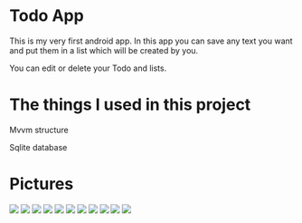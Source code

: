 # Todo App

This is my very first android app. In this app you can save any text you want and put them in a list which will be created by you.

You can edit or delete your Todo and lists. 

# The things I used in this project

Mvvm structure

Sqlite database

# Pictures
<img src="/images/1.PNG"/>
<img src="/images/2.PNG"/>
<img src="/images/3.PNG"/>
<img src="/images/4.PNG"/>
<img src="/images/5.PNG"/>
<img src="/images/6.PNG"/>
<img src="/images/7.PNG"/>
<img src="/images/8.PNG"/>
<img src="/images/9.PNG"/>
<img src="/images/10.PNG"/>
<img src="/images/11.PNG"/>
